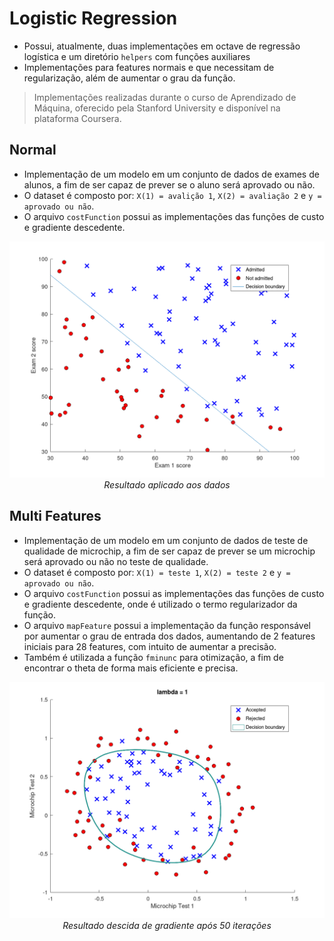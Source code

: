 <h1>Logistic Regression</h1>

- Possui, atualmente, duas implementações em octave de regressão logística e um diretório `helpers` com funções auxiliares
- Implementações para features normais e que necessitam de regularização, além de aumentar o grau da função.
> Implementações realizadas durante o curso de Aprendizado de Máquina, oferecido pela Stanford University e disponível na plataforma Coursera.

<h2>Normal</h2>

- Implementação de um modelo em um conjunto de dados de exames de alunos, a fim de ser capaz de prever se o aluno será aprovado ou não.
- O dataset é composto por: `X(1) = avalição 1`, `X(2) = avaliação 2` e `y = aprovado ou não`.
- O arquivo `costFunction` possui as implementações das funções de custo e gradiente descedente.

<p align="center">
    <img src="https://github.com/fdloopes/Praticas_Machine_Learning/blob/main/Octave/Logistic_Regression/normal/result.png"/><br/>
    <em>Resultado aplicado aos dados</em>
</p>

<h2>Multi Features</h2>

- Implementação de um modelo em um conjunto de dados de teste de qualidade de microchip, a fim de ser capaz de prever se um microchip será aprovado ou não no teste de qualidade.
- O dataset é composto por: `X(1) = teste 1`, `X(2) = teste 2` e `y = aprovado ou não`.
- O arquivo `costFunction` possui as implementações das funções de custo e gradiente descedente, onde é utilizado o termo regularizador da função.
- O arquivo `mapFeature` possui a implementação da função responsável por aumentar o grau de entrada dos dados, aumentando de 2 features iniciais para 28 features, com intuito de aumentar a precisão.
- Também é utilizada a função `fminunc` para otimização, a fim de encontrar o theta de forma mais eficiente e precisa.

<p align="center">
    <img src="https://github.com/fdloopes/Praticas_Machine_Learning/blob/main/Octave/Logistic_Regression/regularized/result.png"/><br/>
    <em>Resultado descida de gradiente após 50 iterações</em>
</p>
